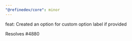 ```yaml
---
"@refinedev/core": minor
---
```


feat: Created an option for custom option label if provided

Resolves #4880
